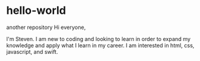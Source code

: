 # hello-world
another repository
Hi everyone,

I'm Steven. I am new to coding and looking to learn in order to expand my knowledge and apply what I learn in my career. I am interested in html, css, javascript, and swift.
